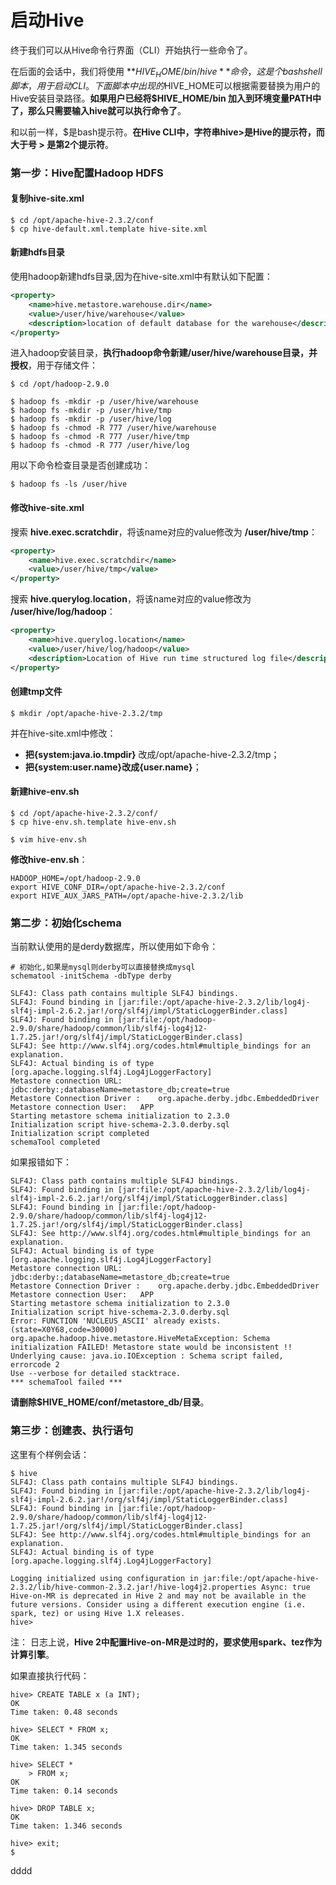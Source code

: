 启动Hive
=================================================================================
终于我们可以从Hive命令行界面（CLI）开始执行一些命令了。

在后面的会话中，我们将使用 **$HIVE_HOME/bin/hive** 命令，这是个bash shell脚本 ，用于启动CLI。
下面脚本中出现的$HIVE_HOME可以根据需要替换为用户的Hive安装目录路径。**如果用户已经将$HIVE_HOME/bin
加入到环境变量PATH中了，那么只需要输入hive就可以执行命令了**。

和以前一样，$是bash提示符。**在Hive CLI中，字符串hive>是Hive的提示符，而大于号 > 是第2个提示符**。

### 第一步：Hive配置Hadoop HDFS

#### 复制hive-site.xml
```shell
$ cd /opt/apache-hive-2.3.2/conf
$ cp hive-default.xml.template hive-site.xml
```

#### 新建hdfs目录
使用hadoop新建hdfs目录,因为在hive-site.xml中有默认如下配置：
```xml
<property>
    <name>hive.metastore.warehouse.dir</name>
    <value>/user/hive/warehouse</value>
    <description>location of default database for the warehouse</description>
</property>
```
进入hadoop安装目录，**执行hadoop命令新建/user/hive/warehouse目录，并授权**，用于存储文件：
```shell
$ cd /opt/hadoop-2.9.0

$ hadoop fs -mkdir -p /user/hive/warehouse  
$ hadoop fs -mkdir -p /user/hive/tmp  
$ hadoop fs -mkdir -p /user/hive/log  
$ hadoop fs -chmod -R 777 /user/hive/warehouse  
$ hadoop fs -chmod -R 777 /user/hive/tmp  
$ hadoop fs -chmod -R 777 /user/hive/log  
```
用以下命令检查目录是否创建成功：
```shell
$ hadoop fs -ls /user/hive
```

#### 修改hive-site.xml
搜索 **hive.exec.scratchdir**，将该name对应的value修改为 **/user/hive/tmp**：
```xml
<property>
    <name>hive.exec.scratchdir</name>  
    <value>/user/hive/tmp</value>  
</property>  
```
搜索 **hive.querylog.location**，将该name对应的value修改为 **/user/hive/log/hadoop**：
```xml
<property>
    <name>hive.querylog.location</name>
    <value>/user/hive/log/hadoop</value>
    <description>Location of Hive run time structured log file</description>
</property>
```

#### 创建tmp文件
```shell
$ mkdir /opt/apache-hive-2.3.2/tmp
```
并在hive-site.xml中修改：
+ **把{system:java.io.tmpdir}** 改成/opt/apache-hive-2.3.2/tmp；
+ **把{system:user.name}改成{user.name}**；

#### 新建hive-env.sh
```shell
$ cd /opt/apache-hive-2.3.2/conf/
$ cp hive-env.sh.template hive-env.sh

$ vim hive-env.sh
```
**修改hive-env.sh**：
```
HADOOP_HOME=/opt/hadoop-2.9.0
export HIVE_CONF_DIR=/opt/apache-hive-2.3.2/conf
export HIVE_AUX_JARS_PATH=/opt/apache-hive-2.3.2/lib
```

### 第二步：初始化schema
当前默认使用的是derdy数据库，所以使用如下命令：
```shell
# 初始化,如果是mysql则derby可以直接替换成mysql
schematool -initSchema -dbType derby
```
```
SLF4J: Class path contains multiple SLF4J bindings.
SLF4J: Found binding in [jar:file:/opt/apache-hive-2.3.2/lib/log4j-slf4j-impl-2.6.2.jar!/org/slf4j/impl/StaticLoggerBinder.class]
SLF4J: Found binding in [jar:file:/opt/hadoop-2.9.0/share/hadoop/common/lib/slf4j-log4j12-1.7.25.jar!/org/slf4j/impl/StaticLoggerBinder.class]
SLF4J: See http://www.slf4j.org/codes.html#multiple_bindings for an explanation.
SLF4J: Actual binding is of type [org.apache.logging.slf4j.Log4jLoggerFactory]
Metastore connection URL:	 jdbc:derby:;databaseName=metastore_db;create=true
Metastore Connection Driver :	 org.apache.derby.jdbc.EmbeddedDriver
Metastore connection User:	 APP
Starting metastore schema initialization to 2.3.0
Initialization script hive-schema-2.3.0.derby.sql
Initialization script completed
schemaTool completed
```
如果报错如下：
```
SLF4J: Class path contains multiple SLF4J bindings.
SLF4J: Found binding in [jar:file:/opt/apache-hive-2.3.2/lib/log4j-slf4j-impl-2.6.2.jar!/org/slf4j/impl/StaticLoggerBinder.class]
SLF4J: Found binding in [jar:file:/opt/hadoop-2.9.0/share/hadoop/common/lib/slf4j-log4j12-1.7.25.jar!/org/slf4j/impl/StaticLoggerBinder.class]
SLF4J: See http://www.slf4j.org/codes.html#multiple_bindings for an explanation.
SLF4J: Actual binding is of type [org.apache.logging.slf4j.Log4jLoggerFactory]
Metastore connection URL:	 jdbc:derby:;databaseName=metastore_db;create=true
Metastore Connection Driver :	 org.apache.derby.jdbc.EmbeddedDriver
Metastore connection User:	 APP
Starting metastore schema initialization to 2.3.0
Initialization script hive-schema-2.3.0.derby.sql
Error: FUNCTION 'NUCLEUS_ASCII' already exists. (state=X0Y68,code=30000)
org.apache.hadoop.hive.metastore.HiveMetaException: Schema initialization FAILED! Metastore state would be inconsistent !!
Underlying cause: java.io.IOException : Schema script failed, errorcode 2
Use --verbose for detailed stacktrace.
*** schemaTool failed ***
```
**请删除$HIVE_HOME/conf/metastore_db/目录**。

### 第三步：创建表、执行语句
这里有个样例会话：
```shell
$ hive
SLF4J: Class path contains multiple SLF4J bindings.
SLF4J: Found binding in [jar:file:/opt/apache-hive-2.3.2/lib/log4j-slf4j-impl-2.6.2.jar!/org/slf4j/impl/StaticLoggerBinder.class]
SLF4J: Found binding in [jar:file:/opt/hadoop-2.9.0/share/hadoop/common/lib/slf4j-log4j12-1.7.25.jar!/org/slf4j/impl/StaticLoggerBinder.class]
SLF4J: See http://www.slf4j.org/codes.html#multiple_bindings for an explanation.
SLF4J: Actual binding is of type [org.apache.logging.slf4j.Log4jLoggerFactory]

Logging initialized using configuration in jar:file:/opt/apache-hive-2.3.2/lib/hive-common-2.3.2.jar!/hive-log4j2.properties Async: true
Hive-on-MR is deprecated in Hive 2 and may not be available in the future versions. Consider using a different execution engine (i.e. spark, tez) or using Hive 1.X releases.
hive>
```
注： 日志上说，**Hive 2中配置Hive-on-MR是过时的，要求使用spark、tez作为计算引擎**。

如果直接执行代码：
```shell
hive> CREATE TABLE x (a INT);
OK
Time taken: 0.48 seconds

hive> SELECT * FROM x;
OK
Time taken: 1.345 seconds

hive> SELECT *
    > FROM x;
OK
Time taken: 0.14 seconds

hive> DROP TABLE x;
OK
Time taken: 1.346 seconds

hive> exit;
$
```



































dddd
